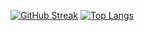 [![GitHub Streak](https://streak-stats.demolab.com?user=op-pautu&theme=tokyonight&hide_border=true&short_numbers=true)](https://git.io/streak-stats)
[![Top Langs](https://github-readme-stats.vercel.app/api/top-langs/?username=op-pautu)](https://github.com/anuraghazra/github-readme-stats)
<!--
**Op-Pautu/Op-Pautu** is a ✨ _special_ ✨ repository because its `README.md` (this file) appears on your GitHub profile.

Here are some ideas to get you started:

- 🔭 I’m currently working on ...
- 🌱 I’m currently learning ...
- 👯 I’m looking to collaborate on ...
- 🤔 I’m looking for help with ...
- 💬 Ask me about ...
- 📫 How to reach me: ...
- 😄 Pronouns: ...
- ⚡ Fun fact: ...
-->
